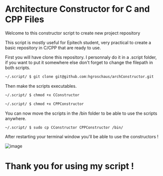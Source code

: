 # Architecture Constructor for C and CPP Files

Welcome to this constructor script to create new project repository

This script is mostly useful for Epitech student, very practical to create a basic repository in C/CPP that are ready to use.

First you will have clone this repository. I personnaly do it in a .script folder, if you want to put it somewhere else don't forget to change the filepath in both scripts.
```bash
~/.script/ $ git clone git@github.com:hgroschaus/archConstructor.git
```

Then make the scripts executables.
```bash
~/.script/ $ chmod +x CConstructor
```
```bash
~/.script/ $ chmod +x CPPConstructor
```

You can now move the scripts in the /bin folder to be able to use the scripts anywhere.

```bash
~/.script/ $ sudo cp CConstructor CPPConstructor /bin/
```

After restarting your terminal window you'll be able to use the constructors !

![image](https://user-images.githubusercontent.com/91555623/218454826-8a44b51f-3c61-4ba7-a3f6-9ca9e5f9a576.png)


# Thank you for using my script ! #
